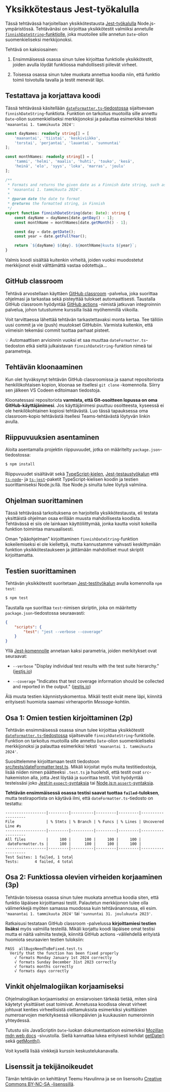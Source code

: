 # Yksikkötestaus Jest-työkalulla

Tässä tehtävässä harjoitellaan yksikkötestausta [Jest-työkalulla](https://jestjs.io/) Node.js-ympäristössä. Tehtävänäsi on kirjoittaa yksikkötestit valmiiksi annetulle [`finnishDateString`-funktiolle](./src/dateFormatter.ts), joka muotoilee sille annetun `Date`-olion suomenkieliseksi merkkijonoksi.

Tehtävä on kaksiosainen:

1. Ensimmäisessä osassa sinun tulee kirjoittaa funktiolle yksikkötestit, joiden avulla löydät funktiossa mahdollisesti piilevät virheet.

2. Toisessa osassa sinun tulee muokata annettua koodia niin, että funktio toimii toivotulla tavalla ja testit menevät läpi.


## Testattava ja korjattava koodi

Tässä tehtävässä käsitellään [`dateFormatter.ts`-tiedostossa](./src/dateFormatter.ts) sijaitsevaan `finnishDateString`-funktiota. Funktion on tarkoitus muotoilla sille annettu `Date`-olion suomenkieliseksi merkkijonoksi ja palauttaa esimerkiksi teksti `'maanantai 1. tammikuuta 2024'`:

```ts
const dayNames: readonly string[] = [
    'maanantai', 'tiistai', 'keskiviikko',
    'torstai', 'perjantai', 'lauantai', 'sunnuntai'
];

const monthNames: readonly string[] = [
    'tammi', 'helmi', 'maalis', 'huhti', 'touko', 'kesä',
    'heinä', 'elo', 'syys', 'loka', 'marras', 'joulu'
];

/**
 * Formats and returns the given date as a Finnish date string, such as
 * 'maanantai 1. tammikuuta 2024'.
 *
 * @param date the date to format
 * @returns the formatted string, in Finnish
 */
export function finnishDateString(date: Date): string {
    const dayName = dayNames[date.getDay() - 1];
    const monthName = monthNames[date.getMonth() - 1];

    const day = date.getDate();
    const year = date.getFullYear();

    return `${dayName} ${day}. ${monthName}kuuta ${year}`;
}
```

Valmis koodi sisältää kuitenkin virheitä, joiden vuoksi muodostetut merkkijonot eivät välttämättä vastaa odotettuja...


## GitHub classroom

Tehtävä arvostellaan käyttäen [GitHub classroom](https://classroom.github.com/) -palvelua, joka suorittaa ohjelmasi ja tarkastaa sekä pisteyttää tulokset automaattisesti. Taustalla GitHub classroom hyödyntää [GitHub actions](https://github.com/features/actions) -nimistä jatkuvan integroinnin palvelua, johon tutustumme kurssilla lisää myöhemmillä viikoilla.

Voit tarvittaessa lähettää tehtävän tarkastettavaksi monta kertaa. Tee tällöin uusi commit ja vie (push) muutokset GitHubiin. Varmista kuitenkin, että viimeisin tekemäsi commit tuottaa parhaat pisteet.

💡 Automaattisen arvioinnin vuoksi et saa muuttaa `dateFormatter.ts`-tiedoston etkä sieltä julkaistavan `finnishDateString`-funktion nimeä tai parametreja.


## Tehtävän kloonaaminen

Kun olet hyväksynyt tehtävän GitHub classroomissa ja saanut repositoriosta henkilökohtaisen kopion, kloonaa se itsellesi `git clone` -komennolla. Siirry sen jälkeen VS Codeen editoimaan tiedostoja.

Kloonatessasi repositoriota **varmista, että Git-osoitteen lopussa on oma GitHub-käyttäjänimesi**. Jos käyttäjänimesi puuttuu osoitteesta, kyseessä ei ole henkilökohtainen kopiosi tehtävästä. Luo tässä tapauksessa oma classroom-kopio tehtävästä itsellesi Teams-tehtävästä löytyvän linkin avulla.


## Riippuvuuksien asentaminen

Aloita asentamalla projektin riippuvuudet, jotka on määritelty `package.json`-tiedostossa:

```sh
$ npm install
```

Riippuvuudet sisältävät sekä [TypeScript-kielen](https://www.npmjs.com/package/typescript), [Jest-testaustyökalun](https://www.npmjs.com/package/jest) että [`ts-node`](https://www.npmjs.com/package/ts-node)- ja [`ts-jest`](https://www.npmjs.com/package/ts-jest)-paketit TypeScript-kielisen koodin ja testien suorittamiseksi Node.js:llä. Itse Node.js sinulta tulee löytyä valmiina.


## Ohjelman suorittaminen

Tässä tehtävässä tarkoituksena on harjoitella yksikkötestausta, eli testata yksittäistä ohjelman osaa erillään muusta mahdollisesta koodista. Tehtävässä ei siis ole lainkaan käyttöliittymää, jonka kautta voisit kokeilla funktion toimintaa manuaalisesti.

Oman "pääohjelman" kirjoittaminen `finnishDateString`-funktion kokeilemiseksi ei ole kiellettyä, mutta kannustamme vahvasti keskittymään funktion yksikkötestaukseen ja jättämään mahdolliset muut skriptit kirjoittamatta.


## Testien suorittaminen

Tehtävän yksikkötestit suoritetaan [Jest-testityökalun](https://jestjs.io/) avulla komennolla `npm test`:

```sh
$ npm test
```

Taustalla `npm` suorittaa `test`-nimisen skriptin, joka on määritetty `package.json`-tiedostossa seuraavasti:

```json
{
    "scripts": {
        "test": "jest --verbose --coverage"
    }
}
```

Yllä [Jest-komennolle](https://jestjs.io/docs/cli) annetaan kaksi parametria, joiden merkitykset ovat seuraavat:

* `--verbose` "Display individual test results with the test suite hierarchy." ([jestjs.io](https://jestjs.io/docs/cli))

* `--coverage` "Indicates that test coverage information should be collected and reported in the output." ([jestjs.io](https://jestjs.io/docs/cli))

Älä muuta testien käynnistyskomentoa. Mikäli testit eivät mene läpi, kiinnitä erityisesti huomiota saamasi virheraportin *Message*-kohtiin.


## Osa 1: Omien testien kirjoittaminen (2p)

Tehtävän ensimmäisessä osassa sinun tulee kirjoittaa yksikkötestit [`dateFormatter.ts`-tiedostossa](./src/dateFormatter.ts) sijaitsevalle `finnishDateString`-funktiolle. Funktion on tarkoitus muotoilla sille annettu `Date`-olion suomenkieliseksi merkkijonoksi ja palauttaa esimerkiksi teksti `'maanantai 1. tammikuuta 2024'`.

Suosittelemme kirjoittamaan testit tiedostoon [src/tests/dateFormatter.test.ts](./src/tests/dateFormatter.test.ts). Mikäli kirjoitat myös muita testitiedostoja, lisää niiden nimen päätteeksi `.test.ts` ja huolehdi, että testit ovat `src`-hakemiston alla, jotta Jest löytää ja suorittaa testit. Voit hyödyntää testeissäsi joko [Jest:in `expect`-syntaksia](https://jestjs.io/docs/expect) tai [Node.js:n `assert`-syntaksia](https://nodejs.org/api/assert.html).

**Tehtävän ensimmäisessä osassa testisi saavat tuottaa `failed`-tuloksen**, mutta testiraportista on käytävä ilmi, että `dateFormatter.ts`-tiedosto on testattu:

```
------------------|---------|----------|---------|---------|-------------------
File              | % Stmts | % Branch | % Funcs | % Lines | Uncovered Line #s
------------------|---------|----------|---------|---------|-------------------
All files         |     100 |      100 |     100 |     100 |
 dateFormatter.ts |     100 |      100 |     100 |     100 |
------------------|---------|----------|---------|---------|-------------------
Test Suites: 1 failed, 1 total
Tests:       4 failed, 4 total
```


## Osa 2: Funktiossa olevien virheiden korjaaminen (3p)

Tehtävän toisessa osassa sinun tulee muokata annettua koodia siten, että funktio läpäisee kirjoittamasi testit. Palautetun merkkijonon tulee olla välimerkkejä myöten samassa muodossa kuin tehtävänannossa, eli esim. `'maanantai 1. tammikuuta 2024'` tai `'sunnuntai 31. joulukuuta 2023'`.

Ratkaisusi testataan GitHub classroom -palvelussa **kirjoittamiesi testien lisäksi** myös valmiilla testeillä. Mikäli korjattu koodi läpäisee omat testisi mutta ei näitä valmiita testejä, kiinnitä GitHub actions -välilehdellä erityistä huomiota seuraavien testien tuloksiin:

```
PASS  allBugsNeedToBeFixed.test.ts
  Verify that the function has been fixed properly
    √ formats Monday January 1st 2024 correctly
    √ formats Sunday December 31st 2023 correctly
    √ formats months correctly
    √ formats days correctly
```


## Vinkit ohjelmalogiikan korjaamiseksi

Ohjelmalogiikan korjaamiseksi on ensiarvoisen tärkeää tietää, miten siinä käytetyt yksittäiset osat toimivat. Annetussa koodissa olevat virheet johtuvat kenties virheellisistä olettamuksista esimerkiksi yksittäisten numeroarvojen merkityksessä viikonpäivien ja kuukausien numeroinnin yhteydessä.

Tutustu siis JavaScriptin `Date`-luokan dokumentaatioon esimerkiksi [Mozillan mdn web docs](https://developer.mozilla.org/en-US/docs/Web/JavaScript/Reference/Global_Objects/Date) -sivustolla. Siellä kannattaa lukea erityisesti kohdat [getDate()](https://developer.mozilla.org/en-US/docs/Web/JavaScript/Reference/Global_Objects/Date/getDate) sekä [getMonth()](https://developer.mozilla.org/en-US/docs/Web/JavaScript/Reference/Global_Objects/Date/getMonth).

Voit kysellä lisää vinkkejä kurssin keskustelukanavalla.


## Lisenssit ja tekijänoikeudet

Tämän tehtävän on kehittänyt Teemu Havulinna ja se on lisensoitu [Creative Commons BY-NC-SA -lisenssillä](https://creativecommons.org/licenses/by-nc-sa/4.0/).
